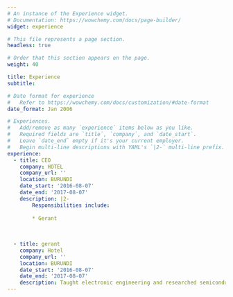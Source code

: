 ```yaml
---
# An instance of the Experience widget.
# Documentation: https://wowchemy.com/docs/page-builder/
widget: experience

# This file represents a page section.
headless: true

# Order that this section appears on the page.
weight: 40

title: Experience
subtitle:

# Date format for experience
#   Refer to https://wowchemy.com/docs/customization/#date-format
date_format: Jan 2006

# Experiences.
#   Add/remove as many `experience` items below as you like.
#   Required fields are `title`, `company`, and `date_start`.
#   Leave `date_end` empty if it's your current employer.
#   Begin multi-line descriptions with YAML's `|2-` multi-line prefix.
experience:
  - title: CEO
    company: HOTEL
    company_url: ''
    location: BURUNDI
    date_start: '2016-08-07'
    date_end: '2017-08-07'
    description: |2-
        Responsibilities include:
        
        * Gerant
        
        
        
  - title: gerant
    company: Hotel
    company_url: ''
    location: BURUNDI
    date_start: '2016-08-07'
    date_end: '2017-08-07'
    description: Taught electronic engineering and researched semiconductor physics.
---
```

